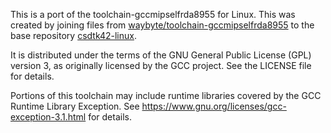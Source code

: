 This is a port of the toolchain-gccmipselfrda8955 for Linux. This was created by joining files from [waybyte/toolchain-gccmipselfrda8955](https://registry.platformio.org/tools/waybyte/toolchain-gccmipselfrda8955) to the base repository [csdtk42-linux](https://github.com/pulkin/csdtk42-linux).

It is distributed under the terms of the GNU General Public License (GPL) version 3,
as originally licensed by the GCC project. See the LICENSE file for details.

Portions of this toolchain may include runtime libraries covered by the GCC Runtime Library
Exception. See https://www.gnu.org/licenses/gcc-exception-3.1.html for details.
